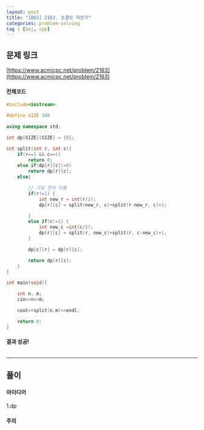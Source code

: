 ```yaml
---
layout: post
title: "[BOJ] 2163. 초콜릿 자르기"
categories: problem-solving
tag : [boj, cpp]
---
```


## 문제 링크<br>
 [https://www.acmicpc.net/problem/2163](https://www.acmicpc.net/problem/2163)<br>

#### 전체코드<br>
```cpp
#include<iostream>

#define SIZE 300

using namespace std;

int dp[SIZE][SIZE] = {0};

int split(int r, int c){
    if(r==1 && c==1)
        return 0;
    else if(dp[r][c]!=0)
        return dp[r][c];
    else{

        // 가로 먼저 자름
        if(r!=1) {
            int new_r = int(r/2);
            dp[r][c] = split(new_r, c)+split(r-new_r, c)+1;

        }
        else if(c!=1) {
            int new_c =int(c/2);
            dp[r][c] = split(r, new_c)+split(r, c-new_c)+1;
        }

        dp[c][r] = dp[r][c];

        return dp[r][c];
    }
}

int main(void){

    int n, m;
    cin>>n>>m;

    cout<<split(n,m)<<endl;

    return 0;
}
```

#### 결과 성공!<br>
![]()

---

## 풀이<br>

#### 아이디어 <br>
1.dp<br>

#### 주의 <br> 